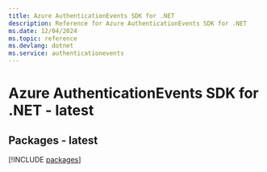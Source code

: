 ```yaml
---
title: Azure AuthenticationEvents SDK for .NET
description: Reference for Azure AuthenticationEvents SDK for .NET
ms.date: 12/04/2024
ms.topic: reference
ms.devlang: dotnet
ms.service: authenticationevents
---
```

# Azure AuthenticationEvents SDK for .NET - latest
## Packages - latest
[!INCLUDE [packages](authenticationevents-index.md)]